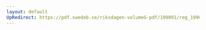 ```yaml
---
layout: default
UpRedirect: https://pdf.swedeb.se/riksdagen-volumeG-pdf/199091/reg_199091/reg_199091_0233.pdf
---
```

